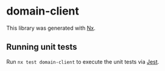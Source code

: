 # domain-client

This library was generated with [Nx](https://nx.dev).

## Running unit tests

Run `nx test domain-client` to execute the unit tests via [Jest](https://jestjs.io).
